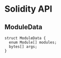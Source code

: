 # Solidity API

## ModuleData

```solidity
struct ModuleData {
  enum Module[] modules;
  bytes[] args;
}
```

